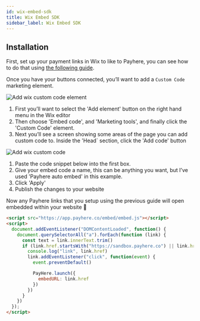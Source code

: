 ```yaml
---
id: wix-embed-sdk
title: Wix Embed SDK
sidebar_label: Wix Embed SDK
---
```


## Installation

First, set up your payment links in Wix to like to Payhere, you can see how to do that using [the following guide](https://payhere.co/integrations/wix/).

Once you have your buttons connected, you’ll want to add a `Custom Code` marketing element.

![Add wix custom code element](/img/docs/add-element.png)

1. First you’ll want to select the 'Add element' button on the right hand menu in the Wix editor
2. Then choose 'Embed code', and 'Marketing tools', and finally click the 'Custom Code' element.
3. Next you’ll see a screen showing some areas of the page you can add custom code to. Inside the 'Head` section, click the 'Add code' button

![Add wix custom code](/img/docs/add-code.png)

1. Paste the code snippet below into the first box.
2. Give your embed code a name, this can be anything you want, but I’ve used 'Payhere auto embed' in this example.
3. Click 'Apply'
4. Publish the changes to your website

Now any Payhere links that you setup using the previous guide will open embedded within your website 🎉

```html
<script src="https://app.payhere.co/embed/embed.js"></script>
<script>
  document.addEventListener("DOMContentLoaded", function() {
    document.querySelectorAll("a").forEach(function (link) {
      const text = link.innerText.trim()
      if (link.href.startsWith("https://sandbox.payhere.co") || link.href.startsWith("https://app.payhere.co")) {
        console.log("link", link.href)
        link.addEventListener("click", function(event) {
          event.preventDefault()

          PayHere.launch({
            embedURL: link.href
          })
        })
      }
    })
  });
</script>
```
